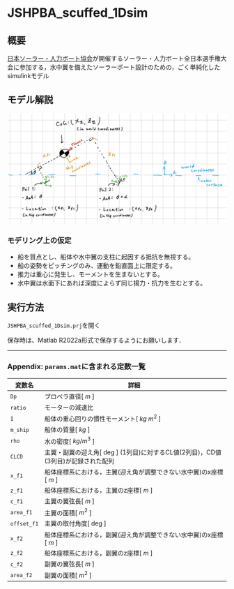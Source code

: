# JSHPBA_scuffed_1Dsim

## 概要

[日本ソーラー・人力ボート協会](http://jsha.blue.coocan.jp/)が開催するソーラー・人力ボート全日本選手権大会に参加する，水中翼を備えたソーラーボート設計のための，ごく単純化したsimulinkモデル

## モデル解説

![](static/Ship_model.jpg)

### モデリング上の仮定

- 船を質点とし、船体や水中翼の支柱に起因する抵抗を無視する。
- 船の姿勢をピッチングのみ、運動を鉛直面上に限定する。
- 推力は重心に発生し、モーメントを生まないとする。
- 水中翼は水面下にあれば深度によらず同じ揚力・抗力を生むとする。

## 実行方法

`JSHPBA_scuffed_1Dsim.prj`を開く

保存時は、Matlab R2022a形式で保存するようにお願いします．

---

### Appendix: `params.mat`に含まれる定数一覧

変数名|詳細
--|--
`Dp`|プロペラ直径[ $m$ ]
`ratio`|モーターの減速比
`I`|船体の重心回りの慣性モーメント[ $kg\ m^2$ ]
`m_ship`|船体の質量[ $kg$ ]
`rho`|水の密度[ $kg/m^3$ ]
`CLCD`|主翼・副翼の迎え角[ $\text{deg}$ ] (1列目)に対するCL値(2列目)，CD値(3列目)が記録された配列
`x_f1`|船体座標系における，主翼(迎え角が調整できない水中翼)のx座標[ $m$ ]
`z_f1`|船体座標系における，主翼のz座標[ $m$ ]
`c_f1`|主翼の翼弦長[ $m$ ]
`area_f1`|主翼の面積[ $m^2$ ]
`offset_f1`|主翼の取付角度[ $\text{deg}$ ]
`x_f2`|船体座標系における，副翼(迎え角が調整できない水中翼)のx座標[ $m$ ]
`z_f2`|船体座標系における，副翼のz座標[ $m$ ]
`c_f2`|副翼の翼弦長[ $m$ ]
`area_f2`|副翼の面積[ $m^2$ ]